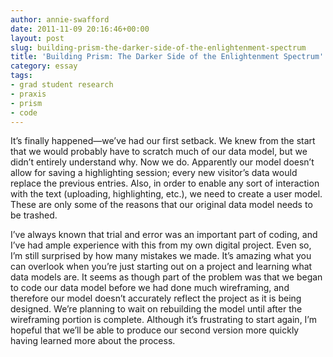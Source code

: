```yaml
---
author: annie-swafford
date: 2011-11-09 20:16:46+00:00
layout: post
slug: building-prism-the-darker-side-of-the-enlightenment-spectrum
title: 'Building Prism: The Darker Side of the Enlightenment Spectrum'
category: essay
tags:
- grad student research
- praxis
- prism
- code
---
```


It’s finally happened&mdash;we’ve had our first setback. We knew from the start that we would probably have to scratch much of our data model, but we didn’t entirely understand why. Now we do. Apparently our model doesn’t allow for saving a highlighting session; every new visitor’s data would replace the previous entries. Also, in order to enable any sort of interaction with the text (uploading, highlighting, etc.), we need to create a user model. These are only some of the reasons that our original data model needs to be trashed.

I’ve always known that trial and error was an important part of coding, and I’ve had ample experience with this from my own digital project. Even so, I’m still surprised by how many mistakes we made. It’s amazing what you can overlook when you’re just starting out on a project and learning what data models are. It seems as though part of the problem was that we began to code our data model before we had done much wireframing, and therefore our model doesn’t accurately reflect the project as it is being designed. We’re planning to wait on rebuilding the model until after the wireframing portion is complete. Although it’s frustrating to start again, I’m hopeful that we’ll be able to produce our second version more quickly having learned more about the process.
